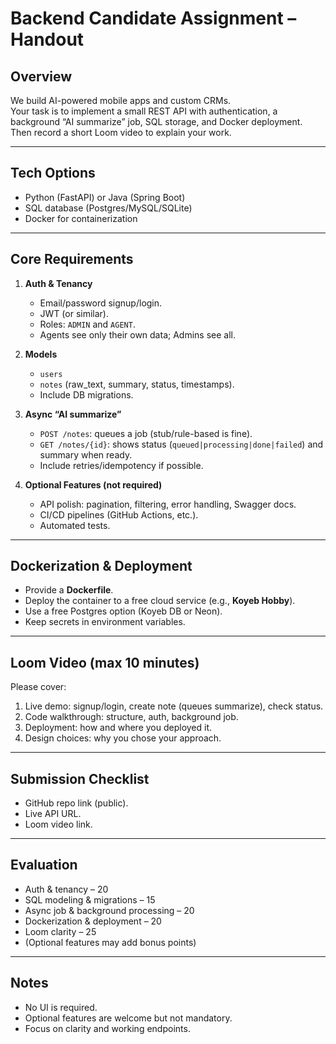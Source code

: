 # Backend Candidate Assignment – Handout

## Overview
We build AI-powered mobile apps and custom CRMs.  
Your task is to implement a small REST API with authentication, a background “AI summarize” job, SQL storage, and Docker deployment. Then record a short Loom video to explain your work.

---

## Tech Options
- Python (FastAPI) or Java (Spring Boot)  
- SQL database (Postgres/MySQL/SQLite)  
- Docker for containerization  

---

## Core Requirements
1. **Auth & Tenancy**  
   - Email/password signup/login.  
   - JWT (or similar).  
   - Roles: `ADMIN` and `AGENT`.  
   - Agents see only their own data; Admins see all.  

2. **Models**  
   - `users`  
   - `notes` (raw_text, summary, status, timestamps).  
   - Include DB migrations.  

3. **Async “AI summarize”**  
   - `POST /notes`: queues a job (stub/rule-based is fine).  
   - `GET /notes/{id}`: shows status (`queued|processing|done|failed`) and summary when ready.  
   - Include retries/idempotency if possible.  

4. **Optional Features (not required)**  
   - API polish: pagination, filtering, error handling, Swagger docs.  
   - CI/CD pipelines (GitHub Actions, etc.).  
   - Automated tests.  

---

## Dockerization & Deployment
- Provide a **Dockerfile**.  
- Deploy the container to a free cloud service (e.g., **Koyeb Hobby**).  
- Use a free Postgres option (Koyeb DB or Neon).  
- Keep secrets in environment variables.  

---

## Loom Video (max 10 minutes)
Please cover:
1. Live demo: signup/login, create note (queues summarize), check status.  
2. Code walkthrough: structure, auth, background job.  
3. Deployment: how and where you deployed it.  
4. Design choices: why you chose your approach.  

---

## Submission Checklist
- GitHub repo link (public).  
- Live API URL.  
- Loom video link.  

---

## Evaluation
- Auth & tenancy – 20  
- SQL modeling & migrations – 15  
- Async job & background processing – 20  
- Dockerization & deployment – 20  
- Loom clarity – 25  
- (Optional features may add bonus points)  

---

## Notes
- No UI is required.  
- Optional features are welcome but not mandatory.  
- Focus on clarity and working endpoints.  
